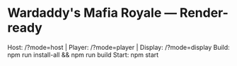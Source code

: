 # Wardaddy's Mafia Royale — Render-ready

Host: /?mode=host  | Player: /?mode=player  | Display: /?mode=display
Build: npm run install-all && npm run build
Start: npm start
